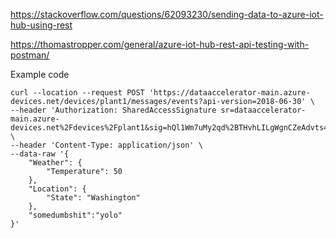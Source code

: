 https://stackoverflow.com/questions/62093230/sending-data-to-azure-iot-hub-using-rest

https://thomastropper.com/general/azure-iot-hub-rest-api-testing-with-postman/

Example code
```shell
curl --location --request POST 'https://dataaccelerator-main.azure-devices.net/devices/plant1/messages/events?api-version=2018-06-30' \
--header 'Authorization: SharedAccessSignature sr=dataaccelerator-main.azure-devices.net%2Fdevices%2Fplant1&sig=hQl1Wm7uMy2qd%2BTHvhLILgWgnCZeAdvts4aJFuBitjo%3D&se=1640565742' \
--header 'Content-Type: application/json' \
--data-raw '{
    "Weather": {
        "Temperature": 50
    },
    "Location": {
        "State": "Washington"
    },
    "somedumbshit":"yolo"
}'
```